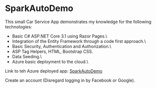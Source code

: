 # SparkAutoDemo

This small Car Service App demonstrates my knowledge for the following technologies:

- Basic C# ASP.NET Core 3.1 using Razor Pages.\
- Integration of the Entity Framework through a code first approach.\
- Basic Security, Authentication and Authorization.\
- ASP Tag Helpers, HTML, Bootstrap CSS.
- Data Seeding.\
- Azure basic deployment to the cloud.\

Link to teh Azure deployed app: [SparkAutoDemo](https://sparkauto20200929131912.azurewebsites.net/)

Create an account (Disregard logging in by Facebook or Google). 
